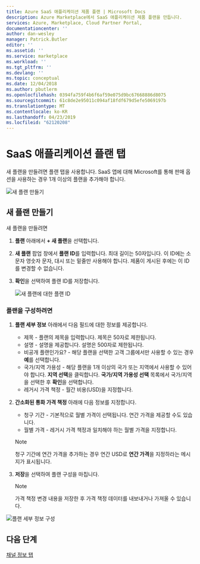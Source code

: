 ```yaml
---
title: Azure SaaS 애플리케이션 제품 플랜 | Microsoft Docs
description: Azure Marketplace에서 SaaS 애플리케이션 제품 플랜을 만듭니다.
services: Azure, Marketplace, Cloud Partner Portal,
documentationcenter: ''
author: dan-wesley
manager: Patrick.Butler
editor: ''
ms.assetid: ''
ms.service: marketplace
ms.workload: ''
ms.tgt_pltfrm: ''
ms.devlang: ''
ms.topic: conceptual
ms.date: 12/04/2018
ms.author: pbutlerm
ms.openlocfilehash: 0394fa759f4b6f6af59e075d9bc67668886d8075
ms.sourcegitcommit: 61c8de2e95011c094af18fdf679d5efe5069197b
ms.translationtype: MT
ms.contentlocale: ko-KR
ms.lasthandoff: 04/23/2019
ms.locfileid: "62120208"
---
```

# <a name="saas-application-plans-tab"></a>SaaS 애플리케이션 플랜 탭

새 플랜을 만들려면 플랜 탭을 사용합니다. SaaS 앱에 대해 Microsoft를 통해 판매 옵션을 사용하는 경우 1개 이상의 플랜을 추가해야 합니다.

![새 플랜 만들기](./media/saas-plans-new-plan.png)

## <a name="create-a-new-plan"></a>새 플랜 만들기

새 플랜을 만들려면

1. **플랜** 아래에서 **+ 새 플랜**을 선택합니다.
2. **새 플랜** 팝업 창에서 **플랜 ID**를 입력합니다. 최대 길이는 50자입니다. 이 ID에는 소문자 영숫자 문자, 대시 또는 밑줄만 사용해야 합니다. 제품이 게시된 후에는 이 ID를 변경할 수 없습니다.
3. **확인**을 선택하여 플랜 ID를 저장합니다.

   ![새 플랜에 대한 플랜 ID](./media/saas-plans-plan-ID.png)

### <a name="to-configure-the-plan"></a>플랜을 구성하려면

1. **플랜 세부 정보** 아래에서 다음 필드에 대한 정보를 제공합니다.

   - 제목 - 플랜의 제목을 입력합니다. 제목은 50자로 제한됩니다.
   - 설명 - 설명을 제공합니다. 설명은 500자로 제한됩니다.
   - 비공개 플랜인가요? - 해당 플랜을 선택한 고객 그룹에서만 사용할 수 있는 경우 **예**를 선택합니다.
   - 국가/지역 가용성 - 해당 플랜을 1개 이상의 국가 또는 지역에서 사용할 수 있어야 합니다. **지역 선택**을 클릭합니다. **국가/지역 가용성 선택** 목록에서 국가/지역을 선택한 후 **확인**을 선택합니다. 
   - 레거시 가격 책정 - 월간 비용(USD)을 지정합니다.

2. **간소화된 통화 가격 책정** 아래에 다음 정보를 지정합니다.

   - 청구 기간 - 기본적으로 월별 가격이 선택됩니다. 연간 가격을 제공할 수도 있습니다.
   - 월별 가격 - 레거시 가격 책정과 일치해야 하는 월별 가격을 지정합니다.

   >[!NOTE] 
   >청구 기간에 연간 가격을 추가하는 경우 연간 USD로 **연간 가격**을 지정하라는 메시지가 표시됩니다.

3. **저장**을 선택하여 플랜 구성을 마칩니다.

   >[!NOTE] 
   >가격 책정 변경 내용을 저장한 후 가격 책정 데이터를 내보내거나 가져올 수 있습니다.

![플랜 세부 정보 구성](./media/saas-plans-plan-details.png)

## <a name="next-steps"></a>다음 단계

[채널 정보 탭](./cpp-channel-info-tab.md)


